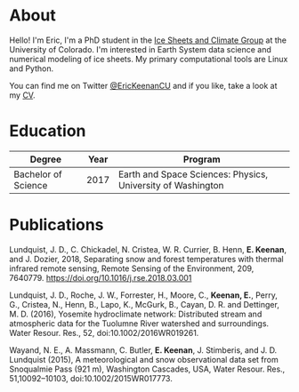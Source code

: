 # About
Hello! I'm Eric, I'm a PhD student in the [Ice Sheets and Climate Group](https://www.colorado.edu/lab/icesheetclimate/) at the University of Colorado. I'm interested in Earth System data science and numerical modeling of ice sheets. My primary computational tools are Linux and Python. 

You can find me on Twitter [@EricKeenanCU](https://twitter.com/EricKeenanCU) and if you like, take a look at my [CV](https://drive.google.com/file/d/1ySf7i-YbFlgqOT8E7SNSnuSEPYJA-SFp/view).  

# Education
| Degree | Year | Program |
|---------------------|------|-------------------------------------------------------------|
| Bachelor of Science | 2017 | Earth and Space Sciences: Physics, University of Washington |


# Publications
Lundquist, J. D., C. Chickadel, N. Cristea, W. R. Currier, B. Henn, **E. Keenan**, and J. Dozier, 2018, Separating snow and forest temperatures with thermal infrared remote sensing, Remote Sensing of the Environment, 209, 7640779. https://doi.org/10.1016/j.rse.2018.03.001

Lundquist, J. D., Roche, J. W., Forrester, H., Moore, C., **Keenan, E.**, Perry, G., Cristea, N., Henn, B., Lapo, K., McGurk, B., Cayan, D. R. and Dettinger, M. D. (2016), Yosemite hydroclimate network: Distributed stream and atmospheric data for the Tuolumne River watershed and surroundings. Water Resour. Res., 52, doi:10.1002/2016WR019261.

Wayand, N. E., A. Massmann, C. Butler, **E. Keenan**, J. Stimberis, and J. D. Lundquist (2015), A meteorological and snow observational data set from Snoqualmie Pass (921 m), Washington Cascades, USA, Water Resour. Res., 51,10092–10103, doi:10.1002/2015WR017773.

